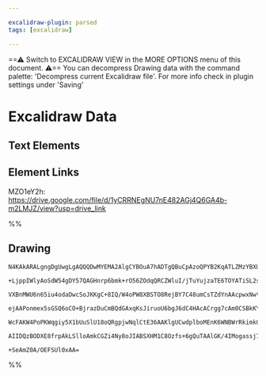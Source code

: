 ```yaml
---

excalidraw-plugin: parsed
tags: [excalidraw]

---
```

==⚠  Switch to EXCALIDRAW VIEW in the MORE OPTIONS menu of this document. ⚠== You can decompress Drawing data with the command palette: 'Decompress current Excalidraw file'. For more info check in plugin settings under 'Saving'



# Excalidraw Data

## Text Elements
## Element Links
MZO1eY2h: https://drive.google.com/file/d/1yCRRNEgNU7nE482AGj4Q6GA4b-m2LMJZ/view?usp=drive_link

%%
## Drawing
```compressed-json
N4KAkARALgngDgUwgLgAQQQDwMYEMA2AlgCYBOuA7hADTgQBuCpAzoQPYB2KqATLZMzYBXUtiRoIACyhQ4zZAHoFAc0JRJQgEYA6bGwC2CgF7N6hbEcK4OCtptbErHALRY8RMpWdx8Q1TdIEfARcZgRmBShcZQUebQAObQBmGjoghH0EDihmbgBtcDBQMBKIEm4IAFkALQB5AEYEAE0eSVSSyFhECozNBGJiXE1g9tLMbmcAVgAWRIB2Sf5SmAn6

+LjppIWlyAoSdW54gDY57QAGHnrp6bmk+rO56ZOdqQRCZWluI/jTuYujzaTE6TOYATiSL2syhGaDOL2YUFIbAA1ggAMJsfBsUgVADEjQJSBemlw2GRyiRQg4xAxWJxEkR1mYcFwgWyo0gADNCPh8ABlWAw9CCDwciAIpGogDq+zaaD4hQEiJRCAFMCF4sx5RelI+HHCuTQ9RebBZ2DUKyNZzhiogFOEcAAksRDag8gBdF6c8iZZ3cDhCXkvQjUrA

VXBnMWU6n65iu4odaDwcSoJKKgC+8IQ/W4oPW8XBSTO8RejBY7C48umCsTZdYnAAcpwxNwtqDQdWkrNg8wACLpKA5tCcghhYnCakAUWCmWyro9LyEcEGg+I3HqjySoKOPB3PEm9SOLyIHGRFWksnkSjIhEY2mUbDY0IQugMCm5wQUxAU9RgaIASv+DaTsoDYAKpzBwk6zDwACCADiABW0wAIpHPBsHTJozj6DwAAylQAFLVAoZgIBQAD8QjMgAvD

ejAAPonmex5sGSQ6oCO+BjrazDuCmBQdGAxqKsJiruoU6bgJ6dC4HAcACrgg7cAm0CSBkKYQEQHxQKMDCEORABCpLktGNKYtieKctZNl6dgIhslAjqDvoAqSuiFn0ug+IIISdkOVkTkucZZL2lS5l0hUjIcMyrKBf5pCOc5GQAGI8vygqaSK2qFBA9mJYFyWucq0qytwNaQPlSUuW5Kpqhq2VrkseUBdkRX/sIeoGuuzVVYVLm1GaFrrtavWtUFq

WcFAKW4PoPKWqgiy5X1bUuSlU18oQRgpjwNqlCtE36AAKlgUCwdplboMEnK6WNBWrRkimkGdiVsBQ6m4GuaABkGy3jUVk7UrBr3vSEX3oKySJUHd1UZMDUNHcmFRmXpfFIryAAaXxzHE9R45MSS7ZMkw8LtoLNWjmL4E0hwE9oRwbnm7aEzw8Qbs1RiPvoKm2vQBBCCmZzaDjOOSTD/UZB14Wxq6EAo81FIkJt23lXtkCK8QAoIHA3BLaUGuVGwx

AIIDQzBODXE8frpAkLSlloAmkCGZi4Ny8oJIABSXHM1C8Ozfs+6gQuTAAlGK/4IMogassj7u4F7Ra+zwie8Cnwdh2Lf33VAtWooNUAVq6P34M13qzQgEehjbHDKDziZZGbHGIgLLzYEQOtoM3CAvBw5fcF3JpCFAJ4pl3melHYiEINgOR8r3cCG8bpvDBxlvd7lpIF4wR2PvgdelF0WXpDPFZivZCIGIj3TfYGJe2li7EW6O6+JvgoRnSf2+7/6t

+SeAmZ0A/OEFSUl0xAA=
```
%%